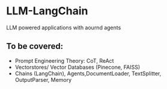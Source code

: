 # LLM-LangChain
LLM powered applications with aournd agents

## To be covered: 

- Prompt Engineering Theory: CoT, ReAct
- Vectorstores/ Vector Databases (Pinecone, FAISS)
- Chains (LangChain), Agents,DocumentLoader, TextSplitter, OutputParser, Memory

